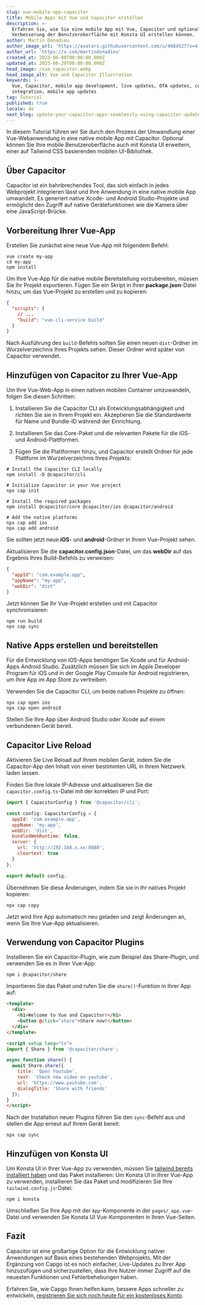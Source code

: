 ```yaml
---
slug: vue-mobile-app-capacitor
title: Mobile Apps mit Vue und Capacitor erstellen
description: >-
  Erfahren Sie, wie Sie eine mobile App mit Vue, Capacitor und optional zur
  Verbesserung der Benutzeroberfläche mit Konsta UI erstellen können.
author: Martin Donadieu
author_image_url: 'https://avatars.githubusercontent.com/u/4084527?v=4'
author_url: 'https://x.com/martindonadieu'
created_at: 2023-06-08T00:00:00.000Z
updated_at: 2023-06-29T00:00:00.000Z
head_image: /vue_capacitor.webp
head_image_alt: Vue und Capacitor Illustration
keywords: >-
  Vue, Capacitor, mobile app development, live updates, OTA updates, continuous
  integration, mobile app updates
tag: Tutorial
published: true
locale: de
next_blog: update-your-capacitor-apps-seamlessly-using-capacitor-updater
---
```

In diesem Tutorial führen wir Sie durch den Prozess der Umwandlung einer Vue-Webanwendung in eine native mobile App mit Capacitor. Optional können Sie Ihre mobile Benutzeroberfläche auch mit Konsta UI erweitern, einer auf Tailwind CSS basierenden mobilen UI-Bibliothek.

## Über Capacitor

Capacitor ist ein bahnbrechendes Tool, das sich einfach in jedes Webprojekt integrieren lässt und Ihre Anwendung in eine native mobile App umwandelt. Es generiert native Xcode- und Android Studio-Projekte und ermöglicht den Zugriff auf native Gerätefunktionen wie die Kamera über eine JavaScript-Brücke.

## Vorbereitung Ihrer Vue-App

Erstellen Sie zunächst eine neue Vue-App mit folgendem Befehl:

```shell
vue create my-app
cd my-app
npm install
```

Um Ihre Vue-App für die native mobile Bereitstellung vorzubereiten, müssen Sie Ihr Projekt exportieren. Fügen Sie ein Skript in Ihrer **package.json**-Datei hinzu, um das Vue-Projekt zu erstellen und zu kopieren:

```json
{
  "scripts": {
    // ...
    "build": "vue-cli-service build"
  }
}
```

Nach Ausführung des `build`-Befehls sollten Sie einen neuen `dist`-Ordner im Wurzelverzeichnis Ihres Projekts sehen. Dieser Ordner wird später von Capacitor verwendet.

## Hinzufügen von Capacitor zu Ihrer Vue-App

Um Ihre Vue-Web-App in einen nativen mobilen Container umzuwandeln, folgen Sie diesen Schritten:

1. Installieren Sie die Capacitor CLI als Entwicklungsabhängigkeit und richten Sie sie in Ihrem Projekt ein. Akzeptieren Sie die Standardwerte für Name und Bundle-ID während der Einrichtung.

2. Installieren Sie das Core-Paket und die relevanten Pakete für die iOS- und Android-Plattformen.

3. Fügen Sie die Plattformen hinzu, und Capacitor erstellt Ordner für jede Plattform im Wurzelverzeichnis Ihres Projekts:

```shell
# Install the Capacitor CLI locally
npm install -D @capacitor/cli

# Initialize Capacitor in your Vue project
npx cap init

# Install the required packages
npm install @capacitor/core @capacitor/ios @capacitor/android

# Add the native platforms
npx cap add ios
npx cap add android
```

Sie sollten jetzt neue **iOS**- und **android**-Ordner in Ihrem Vue-Projekt sehen.

Aktualisieren Sie die **capacitor.config.json**-Datei, um das **webDir** auf das Ergebnis Ihres Build-Befehls zu verweisen:

```json
{
  "appId": "com.example.app",
  "appName": "my-app",
  "webDir": "dist"
}
```

Jetzt können Sie Ihr Vue-Projekt erstellen und mit Capacitor synchronisieren:

```shell
npm run build
npx cap sync
```

## Native Apps erstellen und bereitstellen

Für die Entwicklung von iOS-Apps benötigen Sie Xcode und für Android-Apps Android Studio. Zusätzlich müssen Sie sich im Apple Developer Program für iOS und in der Google Play Console für Android registrieren, um Ihre App im App Store zu vertreiben.

Verwenden Sie die Capacitor CLI, um beide nativen Projekte zu öffnen:

```shell
npx cap open ios
npx cap open android
```

Stellen Sie Ihre App über Android Studio oder Xcode auf einem verbundenen Gerät bereit.

## Capacitor Live Reload

Aktivieren Sie Live Reload auf Ihrem mobilen Gerät, indem Sie die Capacitor-App den Inhalt von einer bestimmten URL in Ihrem Netzwerk laden lassen.

Finden Sie Ihre lokale IP-Adresse und aktualisieren Sie die `capacitor.config.ts`-Datei mit der korrekten IP und Port:

```javascript
import { CapacitorConfig } from '@capacitor/cli';

const config: CapacitorConfig = {
  appId: 'com.example.app',
  appName: 'my-app',
  webDir: 'dist',
  bundledWebRuntime: false,
  server: {
    url: 'http://192.168.x.xx:8080',
    cleartext: true
  }
};

export default config;
```

Übernehmen Sie diese Änderungen, indem Sie sie in Ihr natives Projekt kopieren:

```shell
npx cap copy
```

Jetzt wird Ihre App automatisch neu geladen und zeigt Änderungen an, wenn Sie Ihre Vue-App aktualisieren.

## Verwendung von Capacitor Plugins

Installieren Sie ein Capacitor-Plugin, wie zum Beispiel das Share-Plugin, und verwenden Sie es in Ihrer Vue-App:

```shell
npm i @capacitor/share
```

Importieren Sie das Paket und rufen Sie die `share()`-Funktion in Ihrer App auf:

```html
<template>
  <div>
    <h1>Welcome to Vue and Capacitor!</h1>
    <button @click="share">Share now!</button>
  </div>
</template>

<script setup lang="ts">
import { Share } from '@capacitor/share';

async function share() {
  await Share.share({
    title: 'Open Youtube',
    text: 'Check new video on youtube',
    url: 'https://www.youtube.com',
    dialogTitle: 'Share with friends'
  });
}
</script>
```

Nach der Installation neuer Plugins führen Sie den `sync`-Befehl aus und stellen die App erneut auf Ihrem Gerät bereit:

```
npx cap sync
```

## Hinzufügen von Konsta UI

Um Konsta UI in Ihrer Vue-App zu verwenden, müssen Sie [tailwind bereits installiert haben](https://tailwindcss.com/docs/guides/vite/#vue) und das Paket installieren:
Um Konsta UI in Ihrer Vue-App zu verwenden, installieren Sie das Paket und modifizieren Sie Ihre `tailwind.config.js`-Datei:

```shell
npm i konsta
```

Umschließen Sie Ihre App mit der `App`-Komponente in der `pages/_app.vue`-Datei und verwenden Sie Konsta UI Vue-Komponenten in Ihren Vue-Seiten.

## Fazit

Capacitor ist eine großartige Option für die Entwicklung nativer Anwendungen auf Basis eines bestehenden Webprojekts. Mit der Ergänzung von Capgo ist es noch einfacher, Live-Updates zu Ihrer App hinzuzufügen und sicherzustellen, dass Ihre Nutzer immer Zugriff auf die neuesten Funktionen und Fehlerbehebungen haben.

Erfahren Sie, wie Capgo Ihnen helfen kann, bessere Apps schneller zu entwickeln, [registrieren Sie sich noch heute für ein kostenloses Konto](/register/).
